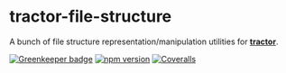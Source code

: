 # tractor-file-structure

A bunch of file structure representation/manipulation utilities for [**tractor**](https://github.com/TradeMe/tractor).

[![Greenkeeper badge](https://badges.greenkeeper.io/phenomnomnominal/tractor-file-structure.svg)](https://greenkeeper.io/)
[![npm version](https://img.shields.io/npm/v/tractor-file-structure.svg)](https://www.npmjs.com/package/tractor-file-structure)
[![Coveralls](https://img.shields.io/coveralls/phenomnomnominal/tractor-file-structure.svg)](https://coveralls.io/github/phenomnomnominal/tractor-file-structure)
